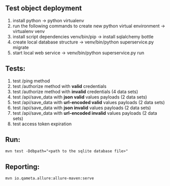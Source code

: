 ## Test object deployment
1. install python -> python virtualenv
2. run the following commands to create new python virtual environment -> virtualenv venv
3. install script dependencies venv/bin/pip -> install sqlalchemy bottle
4. create local database structure -> venv/bin/python superservice.py migrate
5. start local web service -> venv/bin/python superservice.py run

## Tests:
1. test /ping method
2. test /authorize method with **valid** credentials
3. test /authorize method with **invalid** credentials (4 data sets)
4. test /api/save_data with **json valid** values payloads (2 data sets)
5. test /api/save_data with **url-encoded valid** values payloads (2 data sets)
6. test /api/save_data with **json invalid** values payloads (2 data sets)
7. test /api/save_data with **url-encoded invalid** values payloads (2 data sets)
8. test access token expiration

## Run:
 `mvn test -Ddbpath="<path to the sqlite database file>"`

## Reporting:
 `mvn io.qameta.allure:allure-maven:serve`
